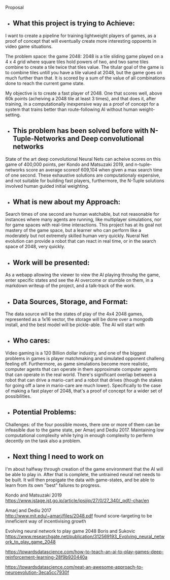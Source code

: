 Proposal


- ## What this project is trying to Achieve:
I want to create a pipeline for training lightweight players of games, as a proof of concept that will eventually create more interesting oppoents in video game situations. 

The problem space: the game 2048:
2048 is a tile sliding game played on a 4 x 4 grid where square tiles hold powers of two, and two same tiles combine to create a tile twice that tiles value. The titular goal of the game is to combine tiles untill you have a tile valued at 2048, but the game goes on much further than that. It is scored by a sum of the value of all combinations done to reach the current game state. 

My objective is to create a fast player of 2048. One that scores well, above 60k points (acheiving a 2048 tile at least 3 times), and that does it, after training, in a computationally inexpensive way as a proof of concept for a system that trains better than route-following AI without human weight-setting.  


- ## This problem has been solved before with N-Tuple-Networks and Deep convolutional networks
State of the art deep convolutional Neural Nets can acheive scores on this game of 400,000 points, per Kondo and Matsuzaki 2019, and n-tuple-networks score an average scoreof 609,104 when given a max search time of one second. These exhaustive solutions are computationaly expensive, and not suitable for building fast players, furthermore, the N-Tuple solutions involved human guided initial weighting. 


- ## What is new about my Approach:
Search times of one second are human watchable, but not reasonable for instances where many agents are running, like multiplayer simulations, nor for game spaces with real-time interactions. This project has at its goal not mastery of the game space, but a learner who can perform like a moderately but not extremely skilled human very quickly. Nueral Net evolution can provide a robot that can react in real time, or in the search space of 2048, very quickly. 

- ## Work will be presented:
As a webapp allowing the viewer to view the AI playing throuhg the game, enter specific states and see the AI overcome or stumble on them, in a markdown writeup of the project, and a talk-track of the work.

- ## Data Sources, Storage, and Format:
The data source will be the states of play of the 4x4 2048 games, represented as a 1x16 vector, the storage will be done over a mongodb install, and the best model will be pickle-able. The AI will start with 

- ## Who cares: 
Video gaming is a 120 Billion dollar industry, and one of the biggest problems in games is player matchmaking and simulated opponent challeng feeling off. Furthermore, as game simulations become more realistic, computer agents that can operate in them approximate computer agents that can operate in the real world. There's significant overlap between a robot that can drive a mario-cart and a robot that drives (though the stakes for going off a lane in mario-care are much lower). Specifically to the case of making a fast player of 2048, that's a proof of concept for a wider set of possibilities. 

- ## Potential Problems:
Challenges: of the four possible moves, there one or more of them can be infeasible due to the game state, per Amarj and Dediu 2017. Maintaining low computational complexity while tying in enough complexity to perferm decently on the task also a problem. 



- ## Next thing I need to work on
I'm about halfway through creation of the game environment that the AI will be able to play in. After that is complete, the untrained neural net needs to be built. It will then propigate the data with game-states, and be able to learn from its own "best" failures to progress. 



Kondo and Matsuzaki 2019
https://www.jstage.jst.go.jp/article/ipsjjip/27/0/27_340/_pdf/-char/en


Amarj and Dediu 2017  
http://www.mit.edu/~amarj/files/2048.pdf found score-targeting to be inneficient way of incentivising growth

Evolving neural network to play game 2048
Boris and Sukovic
https://www.researchgate.net/publication/312569193_Evolving_neural_network_to_play_game_2048


https://towardsdatascience.com/how-to-teach-an-ai-to-play-games-deep-reinforcement-learning-28f9b920440a

https://towardsdatascience.com/neat-an-awesome-approach-to-neuroevolution-3eca5cc7930f





